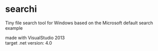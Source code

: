 # searchi
Tiny file search tool for Windows based on the Microsoft default search example


made with VisualStudio 2013  
target .net version: 4.0